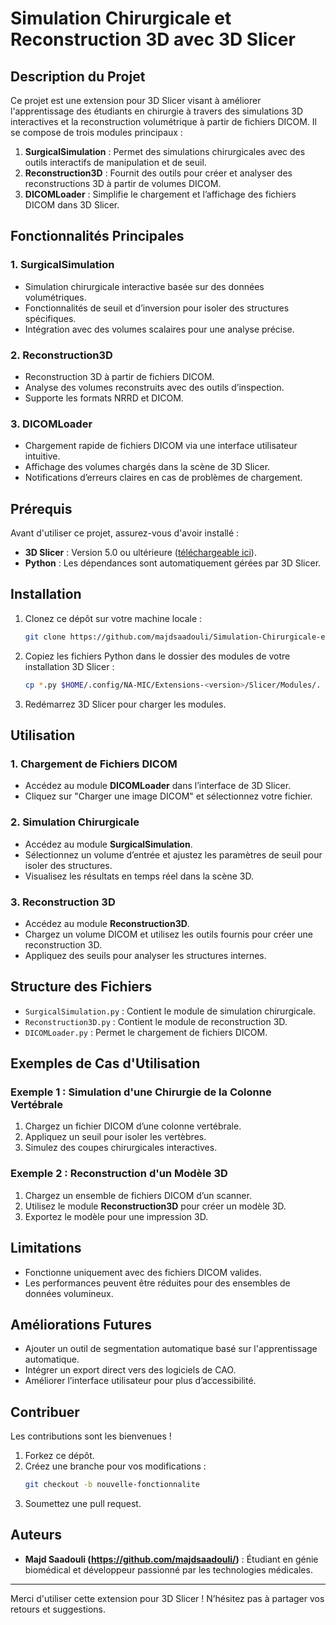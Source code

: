 # Simulation Chirurgicale et Reconstruction 3D avec 3D Slicer

## Description du Projet
Ce projet est une extension pour 3D Slicer visant à améliorer l'apprentissage des étudiants en chirurgie à travers des simulations 3D interactives et la reconstruction volumétrique à partir de fichiers DICOM. Il se compose de trois modules principaux :

1. **SurgicalSimulation** : Permet des simulations chirurgicales avec des outils interactifs de manipulation et de seuil.
2. **Reconstruction3D** : Fournit des outils pour créer et analyser des reconstructions 3D à partir de volumes DICOM.
3. **DICOMLoader** : Simplifie le chargement et l’affichage des fichiers DICOM dans 3D Slicer.

## Fonctionnalités Principales
### 1. **SurgicalSimulation**
- Simulation chirurgicale interactive basée sur des données volumétriques.
- Fonctionnalités de seuil et d’inversion pour isoler des structures spécifiques.
- Intégration avec des volumes scalaires pour une analyse précise.

### 2. **Reconstruction3D**
- Reconstruction 3D à partir de fichiers DICOM.
- Analyse des volumes reconstruits avec des outils d’inspection.
- Supporte les formats NRRD et DICOM.

### 3. **DICOMLoader**
- Chargement rapide de fichiers DICOM via une interface utilisateur intuitive.
- Affichage des volumes chargés dans la scène de 3D Slicer.
- Notifications d’erreurs claires en cas de problèmes de chargement.

## Prérequis
Avant d'utiliser ce projet, assurez-vous d'avoir installé :

- **3D Slicer** : Version 5.0 ou ultérieure ([téléchargeable ici](https://www.slicer.org/)).
- **Python** : Les dépendances sont automatiquement gérées par 3D Slicer.

## Installation
1. Clonez ce dépôt sur votre machine locale :
   ```bash
   git clone https://github.com/majdsaadouli/Simulation-Chirurgicale-et-Reconstruction-3D-avec-3D-Slicer.git
   ```

2. Copiez les fichiers Python dans le dossier des modules de votre installation 3D Slicer :
   ```bash
   cp *.py $HOME/.config/NA-MIC/Extensions-<version>/Slicer/Modules/.
   ```

3. Redémarrez 3D Slicer pour charger les modules.

## Utilisation
### 1. **Chargement de Fichiers DICOM**
- Accédez au module **DICOMLoader** dans l’interface de 3D Slicer.
- Cliquez sur "Charger une image DICOM" et sélectionnez votre fichier.

### 2. **Simulation Chirurgicale**
- Accédez au module **SurgicalSimulation**.
- Sélectionnez un volume d’entrée et ajustez les paramètres de seuil pour isoler des structures.
- Visualisez les résultats en temps réel dans la scène 3D.

### 3. **Reconstruction 3D**
- Accédez au module **Reconstruction3D**.
- Chargez un volume DICOM et utilisez les outils fournis pour créer une reconstruction 3D.
- Appliquez des seuils pour analyser les structures internes.

## Structure des Fichiers
- `SurgicalSimulation.py` : Contient le module de simulation chirurgicale.
- `Reconstruction3D.py` : Contient le module de reconstruction 3D.
- `DICOMLoader.py` : Permet le chargement de fichiers DICOM.

## Exemples de Cas d'Utilisation
### Exemple 1 : Simulation d'une Chirurgie de la Colonne Vertébrale
1. Chargez un fichier DICOM d’une colonne vertébrale.
2. Appliquez un seuil pour isoler les vertèbres.
3. Simulez des coupes chirurgicales interactives.

### Exemple 2 : Reconstruction d'un Modèle 3D
1. Chargez un ensemble de fichiers DICOM d’un scanner.
2. Utilisez le module **Reconstruction3D** pour créer un modèle 3D.
3. Exportez le modèle pour une impression 3D.

## Limitations
- Fonctionne uniquement avec des fichiers DICOM valides.
- Les performances peuvent être réduites pour des ensembles de données volumineux.

## Améliorations Futures
- Ajouter un outil de segmentation automatique basé sur l'apprentissage automatique.
- Intégrer un export direct vers des logiciels de CAO.
- Améliorer l’interface utilisateur pour plus d’accessibilité.

## Contribuer
Les contributions sont les bienvenues !
1. Forkez ce dépôt.
2. Créez une branche pour vos modifications :
   ```bash
   git checkout -b nouvelle-fonctionnalite
   ```
3. Soumettez une pull request.

## Auteurs
- **Majd Saadouli (https://github.com/majdsaadouli/)** : Étudiant en génie biomédical et développeur passionné par les technologies médicales.


---
Merci d'utiliser cette extension pour 3D Slicer ! N’hésitez pas à partager vos retours et suggestions.

